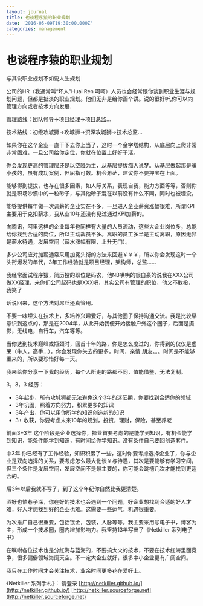 ```yaml
---
layout: journal
title: 也谈程序猿的职业规划
date: '2016-05-09T19:30:00.000Z'
categories: management
---
```


# 也谈程序猿的职业规划

与其说职业规划不如说人生规划

公司的HR（我通常叫“坏人”Huai Ren 呵呵）人员也会经常跟你谈到职业生涯与规划问题，但都是扯淡的职业规划。他们无非是给你画个饼。说的很好听,你可以向管理方向或者技术方向发展.

管理路线：团队领导-&gt;项目经理-&gt;项目总监...

技术路线：初级攻城狮-&gt;攻城狮-&gt;资深攻城狮-&gt;技术总监...

如果你在这个企业一直干下去你上当了，这时一个金字塔结构，从底层向上爬非常非常困难，一旦公司给你定位，你就在位置上好好干活。

你会发现更高的管理层还是以空降为主，从基层提拔痴人说梦。从基层做起那是骗小孩的，虽有成功案例，但屈指可数。机会渺茫，建议你不要押宝在上面。

能够得到提拔，也存在很多因素，如人际关系，表现自我，能力方面等等，否则你就是职场沙漠中的一粒砂子，与其他砂子混在以前没有什么不同，同时也被埋没。

能够提供每年做一次调薪的企业实在不多，一旦进入企业薪资涨幅很难，所谓KPI主要用于克扣薪水，我从业10年还没有见过通过KPI加薪的。

向腾讯，阿里这样的企业每年也同样有大量的人员流动，这些大企业岗位多，总能给你找到合适的岗位，所以主动裁员不多。离职的员工多半是主动离职，原因无非是薪水待遇，发展空间（薪水涨幅有限，上升无门）。

多少公司应对加薪通常采用加冕头衔的方法来回避￥￥￥，所以你会发现这时一个头衔爆发的年代，3年工作经验就是项目经理，架构师，总监......

我经常面试程序猿，简历投的职位是码农，他NB哄哄的很自豪的说我在XXX公司做XX经理，来你们公司起码也是XXX吧，其实公司有管理的职位，他又不敢投，我笑了

话说回来，这个方法对屌丝还真管用。

不要一味埋头在技术上，多培养兴趣爱好，与其他圈子保持沟通交流。我是比较早意识到这点的，那是在2004年，从此开始我便开始接触户外这个圈子，后面是摄影，无线电，自行车，汽车等等。

当你达到技术巅峰或瓶颈时，回首十年的路，你是怎么度过的，你得到的仅仅是虚荣（牛人，高手...），你会发现你失去的更多，时间，亲情,朋友。。。时间是不能够重来的，所以要珍惜好每一天。

我来给你分享一下我的经历，每个人所走的路都不同，值能借鉴，无法复制。

3，3，3 经历：

* 3年起步，所有攻城狮都无法避免这个3年的迷茫期，你要找到合适你的领域
* 3年巩固，照着方向努力，积累更多的知识
* 3年产出，你可以用你所学的知识创造新的知识
* 3+ 收获，你要考虑未来10年的规划，投资，理财，保险，甚至养老

前面3+3年 这个阶段是企业选择你，择业首要考虑的是能学到知识，有机会能学到知识，能条件能学到知识，有时间给你学知识。没有条件自己要回创造套件。

中3年 你已经有了工作经验，知识积累了一些，这时你要考虑选择企业了，你与企业是双向选择的关系，要考虑怎么最大化谈￥与待遇，其次是要能够有学习空间，但三个条件是发展空间，发展空间不是最主要的，你可能会跳槽几次才能找到更适合的。

后3年以后我就不写了，到了这个年纪你自然比我更清楚。

酒好也怕巷子深，你在好的技术也会遇到一个问题，好企业想找到合适的好人才难，好人才想找到好的企业也难。这需要一些运气，机遇很重要。

为次推广自己很重要，包括镀金，包装，人脉等等。我主要采用写电子书，博客为主，形成一个技术圈，圈内增加影响力。我坚持13年写出了《Netkiller 系列电子书》

在嘱咐各位技术也是分红海与蓝海的，不要搞太火的技术，不要在技术红海里面竞争，很多偏僻领域海阔天空。不一定大企业就好，很多中小企业更有广阔空间。

我只在工作时间才会关注技术，业余时间更多花在爱好上。

《Netkiller 系列手札》： 请登录 [http://netkiller.github.io/](http://netkiller.github.io/) [http://netkiller.sourceforge.net](http://netkiller.sourceforge.net)

